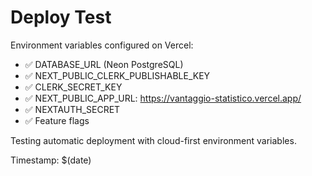 # Deploy Test

Environment variables configured on Vercel:
- ✅ DATABASE_URL (Neon PostgreSQL)
- ✅ NEXT_PUBLIC_CLERK_PUBLISHABLE_KEY
- ✅ CLERK_SECRET_KEY
- ✅ NEXT_PUBLIC_APP_URL: https://vantaggio-statistico.vercel.app/
- ✅ NEXTAUTH_SECRET
- ✅ Feature flags

Testing automatic deployment with cloud-first environment variables.

Timestamp: $(date)